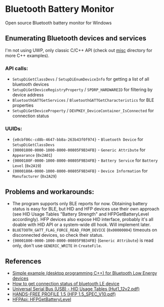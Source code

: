 Bluetooth Battery Monitor
=========================

Open source Bluetooth battery monitor for Windows

## Enumerating Bluetooth devices and services

I'm not using UWP, only classic C/C++ API (check out [misc](tree/master/misc) directory for more C++ examples).

### API calls:

* `SetupDiGetClassDevs` / `SetupDiEnumDeviceInfo` for getting a list of all bluetooth devices
* `SetupDiGetDeviceRegistryProperty` / `SPDRP_HARDWAREID` for filtering by device address
* `BluetoothGATTGetServices` / `BluetoothGATTGetCharacteristics` for BLE properties
* `SetupDiGetDeviceProperty` / `DEVPKEY_DeviceContainer_IsConnected` for connection status

### UUIDs:

* `{e0cbf06c-cd8b-4647-bb8a-263b43f0f974}` - `Bluetooth Device` for `SetupDiGetClassDevs`
* `{00001800-0000-1000-8000-00805F9B34FB}` - `Generic Attribute` for `Appearance` (`0x2A01`)
* `{0000180F-0000-1000-8000-00805F9B34FB}` - `Battery Service` for `Battery Level` (`0x2A19`)
* `{0000180A-0000-1000-8000-00805F9B34FB}` - `Device Information` for `Manufacturer` (`0x2A29`)

## Problems and workarounds:

* The program supports only BLE reports for now. Obtaining battery status is easy for BLE,
but HID and HFP devices use their own approach (see HID Usage Tables "Battery Strength" and HFPGetBatteryLevel accordingly).
HFP devices also expose HID interface, probably it's all doable with HID API or a system-wide dll hook. Will implement later.
* `BLUETOOTH_GATT_FLAG_FORCE_READ_FROM_DEVICE` (`0x00000004`) timeouts on disconnected devices, so check their status.
* `{00001800-0000-1000-8000-00805F9B34FB}` (`Generic Attribute`) is read only, don't use `GENERIC_WRITE` in `CreateFile`.

## References

* [Simple example (desktop programming C++) for Bluetooth Low Energy devices](https://social.msdn.microsoft.com/Forums/en-US/bad452cb-4fc2-4a86-9b60-070b43577cc9/is-there-a-simple-example-desktop-programming-c-for-bluetooth-low-energy-devices?forum=wdk)
* [How to get connection status of bluetooth LE device](https://social.msdn.microsoft.com/Forums/windowsdesktop/en-US/7b21b52f-bf85-4643-a717-9d62e15ffb51/how-to-get-connection-status-of-bluetooth-le-device-in-windows-81?forum=wdk)
* [Universal Serial Bus (USB) - HID Usage Tables (Hut1_12v2.pdf)](http://www.usb.org/developers/hidpage/Hut1_12v2.pdf)
* [HANDS-FREE PROFILE 1.5 (HFP 1.5_SPEC_V10.pdf)](https://www.bluetooth.org/docman/handlers/DownloadDoc.ashx?doc_id=41181)
* [HFPApi: HFPGetBatteryLevel](https://msdn.microsoft.com/en-us/library/cc510716.aspx)

